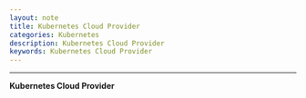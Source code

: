 ```yaml
---
layout: note
title: Kubernetes Cloud Provider
categories: Kubernetes
description: Kubernetes Cloud Provider
keywords: Kubernetes Cloud Provider
---
```


-----

**Kubernetes Cloud Provider**
